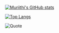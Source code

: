 [![Muriithi's GitHub stats](https://github-readme-stats.vercel.app/api?username=muriithithegoat&show_icons=true&theme=dark)](https://github.com/anuraghazra/github-readme-stats)

[![Top Langs](https://github-readme-stats.vercel.app/api/top-langs/?username=muriithithegoat&layout=compact&theme=dark)](https://github.com/anuraghazra/github-readme-stats)


![Quote](https://quotes-github-readme.vercel.app/api?type=horizontal&theme=dark)

